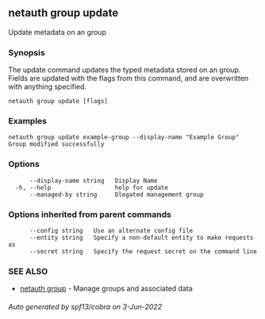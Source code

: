 ## netauth group update

Update metadata on an group

### Synopsis


The update command updates the typed metadata stored on an group.
Fields are updated with the flags from this command, and are
overwritten with anything specified.


```
netauth group update [flags]
```

### Examples

```
netauth group update example-group --display-name "Example Group"
Group modified successfully

```

### Options

```
      --display-name string   Display Name
  -h, --help                  help for update
      --managed-by string     Dlegated management group
```

### Options inherited from parent commands

```
      --config string   Use an alternate config file
      --entity string   Specify a non-default entity to make requests as
      --secret string   Specify the request secret on the command line
```

### SEE ALSO

* [netauth group](netauth_group.md)	 - Manage groups and associated data

###### Auto generated by spf13/cobra on 3-Jun-2022
